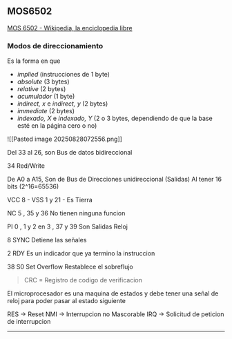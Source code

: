## MOS6502

[MOS 6502 - Wikipedia, la enciclopedia libre](https://es.wikipedia.org/wiki/MOS_6502)
### Modos de direccionamiento
Es la forma en que 
- _implied_ (instrucciones de 1 byte)
- _absolute_ (3 bytes)
- _relative_ (2 bytes)
- _acumulador_ (1 byte)
- _indirect, x_ e _indirect, y_ (2 bytes)
- _immediate_ (2 bytes)
- _indexado, X_ e _indexado, Y_ (2 o 3 bytes, dependiendo de que la base esté en la página cero o no)

![[Pasted image 20250828072556.png]]

Del 33 al 26, son Bus de datos bidireccional 

34
Red/Write

De A0 a A15, Son de Bus de Direcciones unidireccional (Salidas)
Al tener 16 bits (2^16=65536)



VCC 8 - 
VSS 1 y 21 - Es Tierra

NC 5 , 35 y 36  No tienen ninguna funcion 

PI 0 , 1 y 2 en 3 , 37 y 39
Son Salidas Reloj

8
SYNC 
Detiene las señales 

2
RDY
Es un indicador que ya termino la instruccion 

38
S0
Set Overflow
Restablece el sobreflujo


>CRC = Registro de codigo de verificacion 

El microprocesador es una maquina de estados y debe tener una señal de reloj para poder pasar al estado siguiente 

RES -> Reset
NMI -> Interrupcion no Mascorable
IRQ -> Solicitud de peticion de interrupcion 

---
